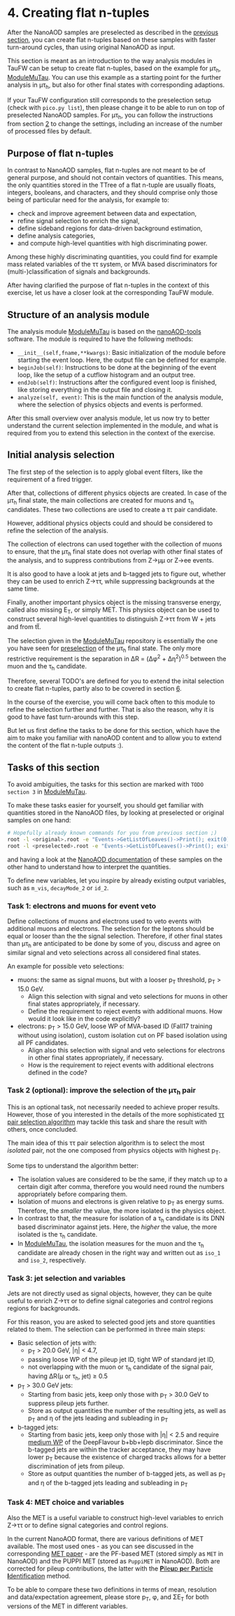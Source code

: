 # 4. Creating flat n-tuples

After the NanoAOD samples are preselected as described in the [previous section](preselection.md), you can create flat n-tuples based on these samples
with faster turn-around cycles, than using original NanoAOD as input.

This section is meant as an introduction to the way analysis modules in TauFW can be setup to create flat n-tuples, based on the example for &mu;&tau;<sub>h</sub>,
[ModuleMuTau](../../PicoProducer/python/analysis/CMSDAS2020/ModuleMuTau.py). You can use this example as a starting point for the further analysis in &mu;&tau;<sub>h</sub>, but also
for other final states with corresponding adaptions.

If your TauFW configuration still corresponds to the preselection setup (check with `pico.py list`), then please change it to be able to run on top of preselected NanoAOD samples.
For &mu;&tau;<sub>h</sub>, you can follow the instructions from section [2](configuration.md#configuration-done-once-per-desired-change) to change the settings,
including an increase of the number of processed files by default.

## Purpose of flat n-tuples

In contrast to NanoAOD samples, flat n-tuples are not meant to be of general purpose, and should not contain vectors of quantities.
This means, the only quantities stored in the TTree of a flat n-tuple are usually
floats, integers, booleans, and characters, and they should comprise only those being of particular need for the analysis, for example to:

+ check and improve agreement between data and expectation,
+ refine signal selection to enrich the signal,
+ define sideband regions for data-driven background estimation,
+ define analysis categories,
+ and compute high-level quantities with high discriminating power.

Among these highly discriminating quantities, you could find for example mass related variables of the &tau;&tau; system,
or MVA based discriminators for (multi-)classification of signals and backgrounds.

After having clarified the purpose of flat n-tuples in the context of this exercise, let us have a closer look at the corresponding TauFW module.

## Structure of an analysis module

The analysis module [ModuleMuTau](../../PicoProducer/python/analysis/CMSDAS2020/ModuleMuTau.py) is based on the [nanoAOD-tools](https://github.com/cms-nanoAOD/nanoAOD-tools) software.
The module is required to have the following methods:

+ `__init__(self,fname,**kwargs)`: Basic initialization of the module before starting the event loop. Here, the output file can be defined for example.
+ `beginJob(self)`: Instructions to be done at the beginning of the event loop, like the setup of a cutflow histogram and an output tree.
+ `endJob(self)`: Instructions after the configured event loop is finished, like storing everything in the output file and closing it.
+ `analyze(self, event)`: This is the main function of the analysis module, where the selection of physics objects and events is performed.

After this small overview over analysis module, let us now try to better understand the current selection implemented in the module, and what is
required from you to extend this selection in the context of the exercise.

## Initial analysis selection

The first step of the selection is to apply global event filters, like the requirement of a fired trigger.

After that, collections of different physics objects are created. In case of the &mu;&tau;<sub>h</sub> final state, the main collections are created for muons and &tau;<sub>h</sub> candidates.
These two collections are used to create a &tau;&tau; pair candidate.

However, additional physics objects could and should be considered to refine the selection of the analysis.

The collection of electrons can used together with the collection of muons to ensure, that the &mu;&tau;<sub>h</sub> final state does not overlap with other final states of the analysis, and to suppress
contributions from Z&rarr;&mu;&mu; or Z&rarr;ee events.

It is also good to have a look at jets and b-tagged jets to figure out, whether they can be used to enrich Z&rarr;&tau;&tau;, while suppressing backgrounds at the same time.

Finally, another important physics object is the missing transverse energy, called also missing E<sub>T</sub>, or simply MET. This physics object can be used to construct several
high-level quantities to distinguish Z&rarr;&tau;&tau; from W + jets and from tt&#773;.

The selection given in the [ModuleMuTau](../../PicoProducer/python/analysis/CMSDAS2020/ModuleMuTau.py) repository is essentially the one you have seen for [preselection](preselection.md)
of the &mu;&tau;<sub>h</sub> final state. The only more restrictive requirement is the separation
in &Delta;R = (&Delta;&phi;<sup>2</sup> + &Delta;&eta;<sup>2</sup>)<sup>0.5</sup> between the muon and the &tau;<sub>h</sub> candidate.

Therefore, several TODO&apos;s are defined for you to extend the inital selection to create flat n-tuples, partly also to be covered in section [6](refine_ztautau.md).

In the course of the exercise, you will come back often to this module to refine the selection further and further. That is also the reason, why it is good to have fast turn-arounds with this step.

But let us first define the tasks to be done for this section, which have the aim to make you familiar with nanoAOD content and to allow you to extend the content of the flat n-tuple outputs :).

## Tasks of this section

To avoid ambiguities, the tasks for this section are marked with `TODO section 3` in [ModuleMuTau](../../PicoProducer/python/analysis/CMSDAS2020/ModuleMuTau.py).

To make these tasks easier for yourself, you should get familiar with quantities stored in the NanoAOD files, by looking at preselected or original samples on one hand:

```sh
# Hopefully already known commands for you from previous section ;)
root -l <original>.root -e "Events->GetListOfLeaves()->Print(); exit(0)" | sort -V > original_content.txt
root -l <preselected>.root -e "Events->GetListOfLeaves()->Print(); exit(0)" | sort -V > preselected_content.txt
```

and having a look at the [NanoAOD documentation](https://cms-nanoaod-integration.web.cern.ch/integration/master-106X/mc102X_doc.html) of these samples on the other hand to understand how
to interpret the quantities.

To define new variables, let you inspire by already existing output variables, such as `m_vis`, `decayMode_2` or `id_2`.

### Task 1: electrons and muons for event veto

Define collections of muons and electrons used to veto events with additional muons and electrons. The selection for the leptons should be equal or looser than the
the signal selection. Therefore, if other final states than &mu;&tau;<sub>h</sub> are anticipated to be done by some of you, discuss and agree on similar signal and veto selections across
all considered final states.

An example for possible veto selections:

+ muons: the same as signal muons, but with a looser p<sub>T</sub> threshold, p<sub>T</sub> > 15.0 GeV.
  + Align this selection with signal and veto selections for muons in other final states appropriately, if necessary.
  + Define the requirement to reject events with additional muons. How would it look like in the code explicitly?
+ electrons: p<sub>T</sub> > 15.0 GeV, loose WP of MVA-based ID (Fall17 training without using isolation), custom isolation cut on PF based isolation using all PF candidates.
  + Align also this selection with signal and veto selections for electrons in other final states appropriately, if necessary.
  + How is the requirement to reject events with additional electrons defined in the code?

### Task 2 (optional): improve the selection of the &mu;&tau;<sub>h</sub> pair

This is an optional task, not necessarily needed to achieve proper results. However, those of you interested in the details of the more sophisticated
[&tau;&tau; pair selection algorithm](https://twiki.cern.ch/twiki/bin/view/CMS/HiggsToTauTauWorking2017#Pair_Selection_Algorithm) may tackle this task and share
the result with others, once concluded.

The main idea of this &tau;&tau; pair selection algorithm is to select the most *isolated* pair, not the one composed from physics objects with highest p<sub>T</sub>.

Some tips to understand the algorithm better:

+ The isolation values are considered to be the same, if they match up to a certain digit after comma, therefore you would need round the numbers appropriately before comparing them.
+ Isolation of muons and electrons is given relative to p<sub>T</sub> as energy sums. Therefore, the *smaller* the value, the more isolated is the physics object.
+ In contrast to that, the measure for isolation of a &tau;<sub>h</sub> candidate is its DNN based discriminator against jets. Here, the *higher* the value, the more isolated is the
&tau;<sub>h</sub> candidate.
+ In [ModuleMuTau](../../PicoProducer/python/analysis/CMSDAS2020/ModuleMuTau.py), the isolation measures for the muon and the &tau;<sub>h</sub> candidate are already chosen in the right
way and written out as `iso_1` and `iso_2`, respectively.

### Task 3: jet selection and variables

Jets are not directly used as signal objects, however, they can be quite useful to enrich Z&rarr;&tau;&tau; or to define signal categories and control regions regions for backgrounds.

For this reason, you are asked to selected good jets and store quantities related to them. The selection can be performed in three main steps:

+ Basic selection of jets with:
  + p<sub>T</sub> > 20.0 GeV, |&eta;| < 4.7,
  + passing loose WP of the pileup jet ID, tight WP of standard jet ID,
  + not overlapping with the muon or &tau;<sub>h</sub> candidate of the signal pair, having &Delta;R(&mu; or &tau;<sub>h</sub>, jet) &ge; 0.5 
+ p<sub>T</sub> > 30.0 GeV jets:
  + Starting from basic jets, keep only those with p<sub>T</sub> > 30.0 GeV to suppress pileup jets further.
  + Store as output quantities the number of the resulting jets, as well as p<sub>T</sub> and &eta; of the jets leading and subleading in p<sub>T</sub>
+ b-tagged jets:
  + Starting from basic jets, keep only those with |&eta;| < 2.5 and require [medium WP](https://twiki.cern.ch/twiki/bin/viewauth/CMS/BtagRecommendation102X#Supported_Algorithms_and_Operati)
of the DeepFlavour b+bb+lepb discriminator. Since the b-tagged jets are within the tracker acceptance, they may have lower p<sub>T</sub> because the existence of charged tracks allows for
a better discrimination of jets from pileup.
  + Store as output quantities the number of b-tagged jets, as well as p<sub>T</sub> and &eta; of the b-tagged jets leading and subleading in p<sub>T</sub>

### Task 4: MET choice and variables

Also the MET is a useful variable to construct high-level variables to enrich Z&rarr;&tau;&tau; or to define signal categories and control regions.

In the current NanoAOD format, there are various definitions of MET available. The most used ones - as you can see discussed in the corresponding
[MET paper](https://doi.org/10.1088/1748-0221/14/07/P07004) - are the PF-based MET (stored simply as `MET` in NanoAOD) and the PUPPI MET (stored as `PuppiMET` in NanoAOD). Both
are corrected for pileup contributions, the latter with the [**P**ile**u**p **p**er **P**article **I**dentification](https://doi.org/10.1007/JHEP10(2014)059) method.

To be able to compare these two definitions in terms of mean, resolution and data/expectation agreement, please store p<sub>T</sub>, &phi;, and &Sigma;E<sub>T</sub> for both
versions of the MET in different variables.

